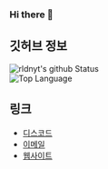 ### Hi there 🎉

## 깃허브 정보
![rldnyt's github Status](https://github-readme-stats.vercel.app/api?username=namnyang&show_icons=true&count_private=true&theme=gotham)<br>
![Top Language](https://github-readme-stats.vercel.app/api/top-langs/?username=namnyang&langs_count=100&layout=compact&theme=gotham)<br>


## 링크
+ [디스코드]()
+ [이메일](mailto:)
+ [웹사이트]()
